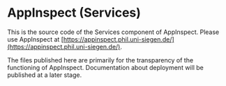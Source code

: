 # AppInspect (Services)

This is the source code of the Services component of AppInspect.  Please use AppInspect at [https://appinspect.phil.uni-siegen.de/](https://appinspect.phil.uni-siegen.de/).

The files published here are primarily for the transparency of the functioning of AppInspect.   Documentation about deployment will be published at a later stage.
